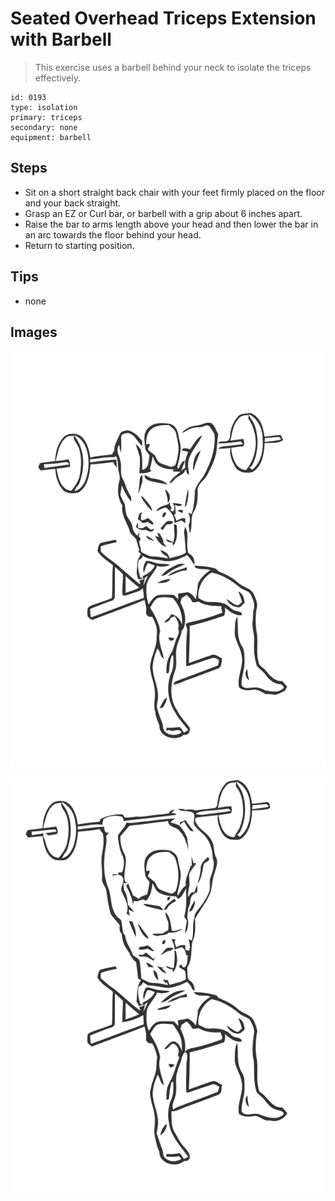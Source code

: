 # Seated Overhead Triceps Extension with Barbell
> This exercise uses a barbell behind your neck to isolate the triceps effectively.

``` 
id: 0193 
type: isolation 
primary: triceps 
secondary: none 
equipment: barbell 
``` 

## Steps

 - Sit on a short straight back chair with your feet firmly placed on the floor and your back straight.
 - Grasp an EZ or Curl bar, or barbell with a grip about 6 inches apart.
 - Raise the bar to arms length above your head and then lower the bar in an arc towards the floor behind your head.
 - Return to starting position.

## Tips

 - none

## Images

![](../svg/0193-relaxation.svg)

![](../svg/0193-tension.svg)
